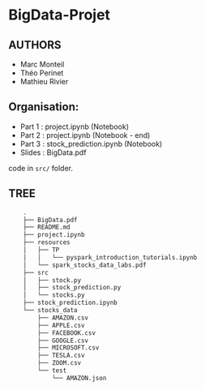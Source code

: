 # BigData-Projet

## AUTHORS
 - Marc Monteil
 - Théo Perinet
 - Mathieu Rivier

## Organisation:

 - Part 1 : project.ipynb (Notebook)
 - Part 2 : project.ipynb (Notebook - end)
 - Part 3 : stock\_prediction.ipynb (Notebook)
 - Slides : BigData.pdf

 code in `src/` folder.

## TREE
```sh
    .
    ├── BigData.pdf
    ├── README.md
    ├── project.ipynb
    ├── resources
    │   ├── TP
    │   │   └── pyspark_introduction_tutorials.ipynb
    │   └── spark_stocks_data_labs.pdf
    ├── src
    │   ├── stock.py
    │   ├── stock_prediction.py
    │   └── stocks.py
    ├── stock_prediction.ipynb
    └── stocks_data
        ├── AMAZON.csv
        ├── APPLE.csv
        ├── FACEBOOK.csv
        ├── GOOGLE.csv
        ├── MICROSOFT.csv
        ├── TESLA.csv
        ├── ZOOM.csv
        └── test
            └── AMAZON.json
```
